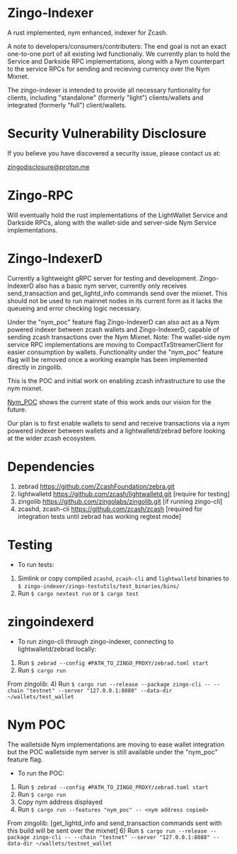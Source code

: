# Zingo-Indexer
A rust implemented, nym enhanced, indexer for Zcash.

A note to developers/consumers/contributers: The end goal is not an exact one-to-one port of all existing lwd functionaliy.
We currently plan to hold the Service and Darkside RPC implementations, along with a Nym counterpart to the service RPCs for sending and recieving currency over the Nym Mixnet.

The zingo-indexer is intended to provide all necessary funtionality for clients, including "standalone" (formerly "light") clients/wallets and integrated (formerly "full") client/wallets.

# Security Vulnerability Disclosure
If you believe you have discovered a security issue, please contact us at:

zingodisclosure@proton.me

# Zingo-RPC
Will eventually hold the rust implementations of the LightWallet Service and Darkside RPCs, along with the wallet-side and server-side Nym Service implementations.

# Zingo-IndexerD
Currently a lightweight gRPC server for testing and development. Zingo-IndexerD also has a basic nym server, currently only receives send_transaction and get_lightd_info commands send over the mixnet. 
This should not be used to run mainnet nodes in its current form as it lacks the queueing and error checking logic necessary.

Under the "nym_poc" feature flag Zingo-IndexerD can also act as a Nym powered indexer between zcash wallets and Zingo-IndexerD, capable of sending zcash transactions over the Nym Mixnet. 
Note: The wallet-side nym service RPC implementations are moving to CompactTxStreamerClient for easier consumption by wallets. Functionality under the "nym_poc" feature flag will be removed once a working example has been implemented directly in zingolib.

This is the POC and initial work on enabling zcash infrastructure to use the nym mixnet.

[Nym_POC](./docs/nym_poc.pdf) shows the current state of this work ands our vision for the future. 

Our plan is to first enable wallets to send and receive transactions via a nym powered indexer between wallets and a lightwalletd/zebrad before looking at the wider zcash ecosystem.


# Dependencies
1) zebrad <https://github.com/ZcashFoundation/zebra.git>
2) lightwalletd <https://github.com/zcash/lightwalletd.git> [require for testing]
3) zingolib <https://github.com/zingolabs/zingolib.git> [if running zingo-cli]
4) zcashd, zcash-cli <https://github.com/zcash/zcash> [required for integration tests until zebrad has working regtest mode]


# Testing
- To run tests:
1) Simlink or copy compiled `zcashd`, `zcash-cli` and `lightwalletd` binaries to `$ zingo-indexer/zingo-testutils/test_binaries/bins/`
3) Run `$ cargo nextest run` or `$ cargo test`

# zingoindexerd
- To run zingo-cli through zingo-indexer, connecting to lightwalletd/zebrad locally:
1) Run `$ zebrad --config #PATH_TO_ZINGO_PROXY/zebrad.toml start`
3) Run `$ cargo run`

From zingolib:
4) Run `$ cargo run --release --package zingo-cli -- --chain "testnet" --server "127.0.0.1:8080" --data-dir ~/wallets/test_wallet`

# Nym POC
The walletside Nym implementations are moving to ease wallet integration but the POC walletside nym server is still available under the "nym_poc" feature flag.
- To run the POC:
1) Run `$ zebrad --config #PATH_TO_ZINGO_PROXY/zebrad.toml start`
3) Run `$ cargo run`
4) Copy nym address displayed
5) Run `$ cargo run --features "nym_poc" -- <nym address copied>`

From zingolib: [get_lightd_info and send_transaction commands sent with this build will be sent over the mixnet]
6) Run `$ cargo run --release --package zingo-cli -- --chain "testnet" --server "127.0.0.1:8088" --data-dir ~/wallets/testnet_wallet`

